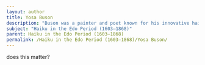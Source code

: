 ```yaml
---
layout: author
title: Yosa Buson
description: "Buson was a painter and poet known for his innovative haiku that beautifully depicted nature and often showcased a lyrical quality, blending visual arts with literature."
subject: "Haiku in the Edo Period (1603–1868)"
parent: Haiku in the Edo Period (1603–1868)
permalink: /Haiku in the Edo Period (1603–1868)/Yosa Buson/
---
```


does this matter?
